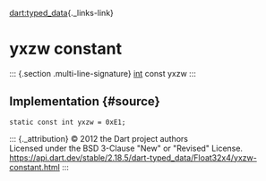 [dart:typed\_data](../../dart-typed_data/dart-typed_data-library){._links-link}

yxzw constant
=============

::: {.section .multi-line-signature}
[int](../../dart-core/int-class) const yxzw
:::

Implementation {#source}
--------------

``` {.language-dart data-language="dart"}
static const int yxzw = 0xE1;
```

::: {._attribution}
© 2012 the Dart project authors\
Licensed under the BSD 3-Clause \"New\" or \"Revised\" License.\
<https://api.dart.dev/stable/2.18.5/dart-typed_data/Float32x4/yxzw-constant.html>
:::
